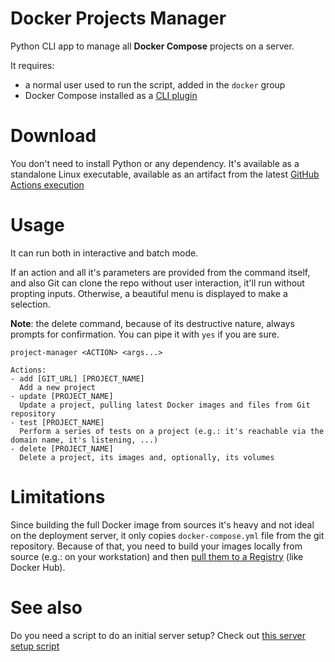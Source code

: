 # Docker Projects Manager
Python CLI app to manage all **Docker Compose** projects on a server.

It requires:
- a normal user used to run the script, added in the `docker` group
- Docker Compose installed as a [CLI plugin](https://docs.docker.com/compose/cli-command/#install-on-linux)

# Download
You don't need to install Python or any dependency. It's available as a standalone Linux executable, available as an artifact from the latest [GitHub Actions execution](https://github.com/simonesestito/server-manager/actions)

# Usage
It can run both in interactive and batch mode.

If an action and all it's parameters are provided from the command itself, and also Git can clone the repo without user interaction, it'll run without propting inputs.
Otherwise, a beautiful menu is displayed to make a selection.

**Note**: the delete command, because of its destructive nature, always prompts for confirmation. You can pipe it with `yes` if you are sure.

```
project-manager <ACTION> <args...>

Actions:
- add [GIT_URL] [PROJECT_NAME]
  Add a new project
- update [PROJECT_NAME]
  Update a project, pulling latest Docker images and files from Git repository
- test [PROJECT_NAME]
  Perform a series of tests on a project (e.g.: it's reachable via the domain name, it's listening, ...)
- delete [PROJECT_NAME]
  Delete a project, its images and, optionally, its volumes
```

# Limitations
Since building the full Docker image from sources it's heavy and not ideal on the deployment server, it only copies ```docker-compose.yml``` file from the git repository. Because of that, you need to build your images locally from source (e.g.: on your workstation) and then [pull them to a Registry](https://docs.docker.com/docker-hub/) (like Docker Hub).

# See also
Do you need a script to do an initial server setup? Check out [this server setup script](https://gist.github.com/simonesestito/a15d11ca544e04865118b86834624084)
